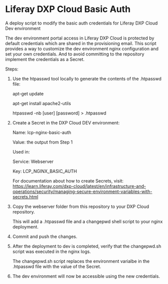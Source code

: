 # Liferay DXP Cloud Basic Auth
A deploy script to modify the basic auth credentials for Liferay DXP Cloud Dev environment


The dev environment portal access in Liferay DXP Cloud is protected by default credentials which are shared in the provisioning email. 
This script provides a way to customize the dev environment nginx configuration and set your own credentials. 
And to avoid committing to the repository implement the credentials  as a Secret.

Steps:

1. Use the htpasswd tool locally to generate the contents of the .htpasswd file:
	
	apt-get update
	
	apt-get install apache2-utils
	
	
	htpasswd -nb [user] [password] > .htpasswd
	
2. Create a Secret in the DXP Cloud DEV environment:
	
	Name: lcp-nginx-basic-auth
	
	Value: the output from Step 1
	
	Used in:
	
	Service: Webserver
	
	Key: LCP_NGINX_BASIC_AUTH
	
	For documentation about how to create Secrets, visit: https://learn.liferay.com/dxp-cloud/latest/en/infrastructure-and-operations/security/managing-secure-environment-variables-with-secrets.html	

3. Copy the webserver folder from this repository to your DXP Cloud repository.
	
	This will add a .htpasswd file and a changepwd shell script to your nginx deployment.
	
4. Commit and push the changes.

5. After the deployment to dev is completed, verify that the changepwd.sh script was executed in the nginx logs.

	The changepwd.sh script replaces the environment varialbe in the .htpasswd file with the value of the Secret.

6. The dev environment will now be accessible using the new credentials.
